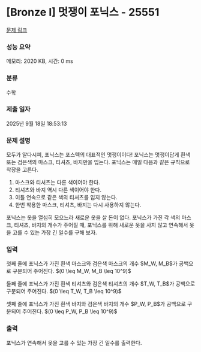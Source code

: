 # [Bronze I] 멋쟁이 포닉스 - 25551 

[문제 링크](https://www.acmicpc.net/problem/25551) 

### 성능 요약

메모리: 2020 KB, 시간: 0 ms

### 분류

수학

### 제출 일자

2025년 9월 18일 18:53:13

### 문제 설명

<p>모두가 알다시피, 포닉스는 포스텍의 대표적인 멋쟁이이다! 포닉스는 멋쟁이답게 흰색 또는 검은색의 마스크, 티셔츠, 바지만을 입는다. 포닉스는 매일 다음과 같은 규칙으로 착장을 고른다.</p>

<ol>
	<li>마스크와 티셔츠는 다른 색이어야 한다.</li>
	<li>티셔츠와 바지 역시 다른 색이어야 한다.</li>
	<li>이틀 연속으로 같은 색의 티셔츠를 입지 않는다.</li>
	<li>한번 착용한 마스크, 티셔츠, 바지는 다시 사용하지 않는다.</li>
</ol>

<p>포닉스는 옷을 열심히 모으느라 새로운 옷을 살 돈이 없다. 포닉스가 가진 각 색의 마스크, 티셔츠, 바지의 개수가 주어질 때, 포닉스를 위해 새로운 옷을 사지 않고 연속해서 옷을 고를 수 있는 가장 긴 일수를 구해 보자.</p>

### 입력 

 <p>첫째 줄에 포닉스가 가진 흰색 마스크와 검은색 마스크의 개수 $M_W, M_B$가 공백으로 구분되어 주어진다. $(0 \leq M_W, M_B \leq 10^9)$</p>

<p>둘째 줄에 포닉스가 가진 흰색 티셔츠와 검은색 티셔츠의 개수 $T_W, T_B$가 공백으로 구분되어 주어진다. $(0 \leq T_W, T_B \leq 10^9)$</p>

<p>셋째 줄에 포닉스가 가진 흰색 바지와 검은색 바지의 개수 $P_W, P_B$가 공백으로 구분되어 주어진다. $(0 \leq P_W, P_B \leq 10^9)$</p>

### 출력 

 <p>포닉스가 연속해서 옷을 고를 수 있는 가장 긴 일수를 출력한다.</p>

